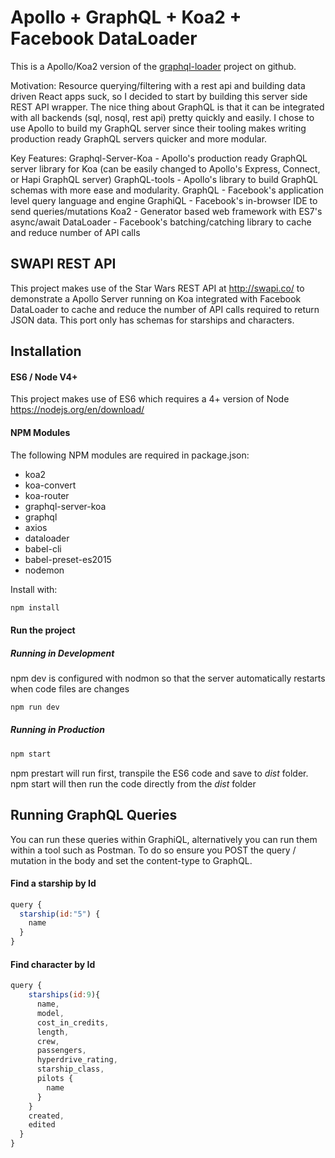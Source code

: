 # Apollo + GraphQL + Koa2 + Facebook DataLoader

 This is a Apollo/Koa2 version of the [graphql-loader](https://github.com/applification/graphql-loader) project on github.

 Motivation:
Resource querying/filtering with a rest api and building data driven React apps suck, so I decided to start by building this server side REST API wrapper. The nice thing about GraphQL is that it can be integrated with all backends (sql, nosql, rest api) pretty quickly and easily. I chose to use Apollo to build my GraphQL server since their tooling  makes writing production ready GraphQL servers quicker and more modular.

 Key Features:
 Graphql-Server-Koa - Apollo's production ready GraphQL server library for Koa (can be easily changed to Apollo's Express, Connect, or Hapi GraphQL server)
 GraphQL-tools - Apollo's library to build GraphQL schemas with more ease and modularity.
 GraphQL - Facebook's application level query language and engine
 GraphiQL - Facebook's in-browser IDE to send queries/mutations
 Koa2 - Generator based web framework with ES7's async/await
 DataLoader - Facebook's batching/catching library to cache and reduce number of API calls


## SWAPI REST API
This project makes use of the Star Wars REST API at http://swapi.co/ to demonstrate a Apollo Server running on Koa integrated with Facebook DataLoader to cache and reduce the number of API calls required to return JSON data. This port only has schemas for starships and characters.

## Installation

#### ES6 / Node V4+
This project makes use of ES6 which requires a 4+ version of Node https://nodejs.org/en/download/

#### NPM Modules
The following NPM modules are required in package.json:

* koa2
* koa-convert
* koa-router
* graphql-server-koa
* graphql
* axios
* dataloader
* babel-cli
* babel-preset-es2015
* nodemon

Install with:

```js
npm install
```

#### Run the project

##### Running in Development
npm dev is configured with nodmon so that the server automatically restarts when code files are changes
```js
npm run dev
```

##### Running in Production
```js
npm start
```
npm prestart will run first, transpile the ES6 code and save to _dist_ folder. npm start will then run the code directly from the _dist_ folder


## Running GraphQL Queries
You can run these queries within GraphiQL, alternatively you can run them within a tool such as Postman. To do so ensure you POST the query / mutation in the body and set the content-type to GraphQL.

#### Find a starship by Id
```js
query {
  starship(id:"5") {
    name
  }
}
```


#### Find character by Id
```js
query {
    starships(id:9){
      name,
      model,
      cost_in_credits,
      length,
      crew,
      passengers,
      hyperdrive_rating,
      starship_class,
      pilots {
        name
      }
    }
    created,
    edited
  }
}
```
